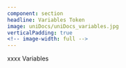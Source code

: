 ```yaml
---
component: section
headline: Variables Token
image: uniDocs/uniDocs_variables.jpg
verticalPadding: true
<!-- image-width: full -->
---
```



xxxx Variables